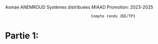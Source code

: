 Asmae ANEMROUD
Systèmes distribuées
MIAAD
Promotion: 2023-2025

                                           Compte rendu JEE/TP3
# Partie 1:
